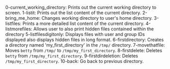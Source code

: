 0-current_working_directory: Prints out the current working directory to screen.
1-listit: Prints out the list content of the current directory.
2-bring_me_home: Changes working directory to user's home directory.
3-listfiles: Prints a more detailed list content of the current directory.
4-listmorefiles: Allows user to also print hidden files contained within the directory
5-listfilesdigitonly: Displays files with user and group IDs displayed also displays hidden files in long format.
6-firstdirectory: Creates a directory named 'my_first_directory' in the `/tmp/` directory.
7-movethatfile: Moves `betty` from `/tmp/` to `/tmp/my_first_directory`.
8-firstdelete: Deletes `betty` from `/tmp/my_first_directory`.
9-firstdirdeletion: Deletes `/tmp/my_first_directory`.
10-back: Go back to previous directory.